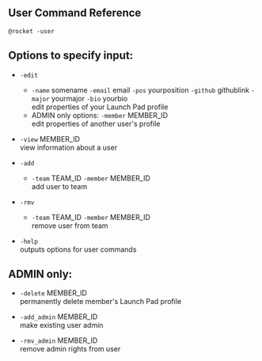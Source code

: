## User Command Reference


`@rocket -user`

## Options to specify input:

* `-edit`
    * `-name` somename `-email` email `-pos` yourposition `-github` githublink `-major` yourmajor `-bio` yourbio <br/>
        edit properties of your Launch Pad profile
    * ADMIN only options: `-member` MEMBER_ID <br/>
        edit properties of another user's profile


* `-view` MEMBER_ID <br/>
    view information about a user


* `-add`
     * `-team` TEAM_ID `-member` MEMBER_ID <br/>
        add user to team


* `-rmv`
    * `-team` TEAM_ID `-member` MEMBER_ID <br/>
        remove user from team


* `-help` <br/>
    outputs options for user commands


## ADMIN only:

* `-delete` MEMBER_ID <br/>
    permanently delete member's Launch Pad profile


* `-add_admin` MEMBER_ID <br/>
    make existing user admin


* `-rmv_admin` MEMBER_ID <br/>
    remove admin rights from user
